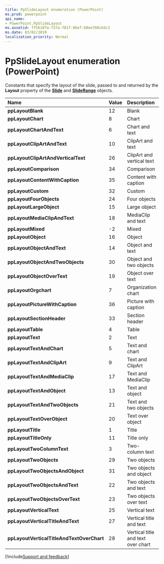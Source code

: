 ```yaml
---
title: PpSlideLayout enumeration (PowerPoint)
ms.prod: powerpoint
api_name:
- PowerPoint.PpSlideLayout
ms.assetid: ff56107a-f37a-f817-86ef-68ee708cbdc2
ms.date: 03/02/2019
localization_priority: Normal
---
```



# PpSlideLayout enumeration (PowerPoint)

Constants that specify the layout of the slide, passed to and returned by the **Layout** property of the **[Slide](powerpoint.slide.md)** and **[SlideRange](powerpoint.sliderange.md)** objects.

|Name|Value|Description|
|:-----|:-----|:-----|
|**ppLayoutBlank**|12|Blank|
|**ppLayoutChart**|8|Chart|
|**ppLayoutChartAndText**|6|Chart and text|
|**ppLayoutClipArtAndText**|10|ClipArt and text|
|**ppLayoutClipArtAndVerticalText**|26|ClipArt and vertical text|
|**ppLayoutComparison** | 34 | Comparison|
|**ppLayoutContentWithCaption** | 35 | Content with caption|
|**ppLayoutCustom**|32|Custom|
|**ppLayoutFourObjects**|24|Four objects|
|**ppLayoutLargeObject**|15|Large object|
|**ppLayoutMediaClipAndText**|18|MediaClip and text|
|**ppLayoutMixed**|-2|Mixed|
|**ppLayoutObject**|16|Object|
|**ppLayoutObjectAndText**|14|Object and text|
|**ppLayoutObjectAndTwoObjects**|30|Object and two objects|
|**ppLayoutObjectOverText**|19|Object over text|
|**ppLayoutOrgchart**|7|Organization chart|
|**ppLayoutPictureWithCaption** | 36 | Picture with caption|
|**ppLayoutSectionHeader** | 33 | Section header|
|**ppLayoutTable**|4|Table|
|**ppLayoutText**|2|Text|
|**ppLayoutTextAndChart**|5|Text and chart|
|**ppLayoutTextAndClipArt**|9|Text and ClipArt|
|**ppLayoutTextAndMediaClip**|17|Text and MediaClip|
|**ppLayoutTextAndObject**|13|Text and object|
|**ppLayoutTextAndTwoObjects**|21|Text and two objects|
|**ppLayoutTextOverObject**|20|Text over object|
|**ppLayoutTitle**|1|Title|
|**ppLayoutTitleOnly**|11|Title only|
|**ppLayoutTwoColumnText**|3|Two-column text|
|**ppLayoutTwoObjects**|29|Two objects|
|**ppLayoutTwoObjectsAndObject**|31|Two objects and object|
|**ppLayoutTwoObjectsAndText**|22|Two objects and text|
|**ppLayoutTwoObjectsOverText**|23|Two objects over text|
|**ppLayoutVerticalText**|25|Vertical text|
|**ppLayoutVerticalTitleAndText**|27|Vertical title and text|
|**ppLayoutVerticalTitleAndTextOverChart**|28|Vertical title and text over chart|



[!include[Support and feedback](~/includes/feedback-boilerplate.md)]